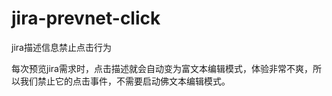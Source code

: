 # jira-prevnet-click
jira描述信息禁止点击行为

每次预览jira需求时，点击描述就会自动变为富文本编辑模式，体验非常不爽，所以我们禁止它的点击事件，不需要启动佛文本编辑模式。